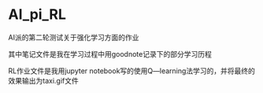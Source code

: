# AI_pi_RL
AI派的第二轮测试关于强化学习方面的作业

其中笔记文件是我在学习过程中用goodnote记录下的部分学习历程

RL作业文件是我用jupyter notebook写的使用Q—learning法学习的，并将最终的效果输出为taxi.gif文件
